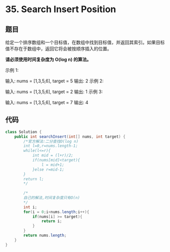 # 35. Search Insert Position

## 题目

给定一个排序数组和一个目标值，在数组中找到目标值，并返回其索引。如果目标值不存在于数组中，返回它将会被按顺序插入的位置。

**请必须使用时间复杂度为 O(log n) 的算法。** 

示例 1:

输入: nums = [1,3,5,6], target = 5
输出: 2
示例 2:

输入: nums = [1,3,5,6], target = 2
输出: 1
示例 3:

输入: nums = [1,3,5,6], target = 7
输出: 4

## 代码

```java
class Solution {
    public int searchInsert(int[] nums, int target) {
        /*官方解法:二分查找O(log n)
        int l=0,r=nums.length-1;
        while(l<=r){
            int mid = (l+r)/2;
            if(nums[mid]<target){
                l = mid+1;
            }else r=mid-1;
        }
        return l;
        */
        
        /*
        自己的解法,时间复杂度只有O(n)
        */
        int i;
        for(i = 0;i<nums.length;i++){
            if(nums[i] >= target){
                return i;
            }
        } 
        return nums.length;
    }
}
```

